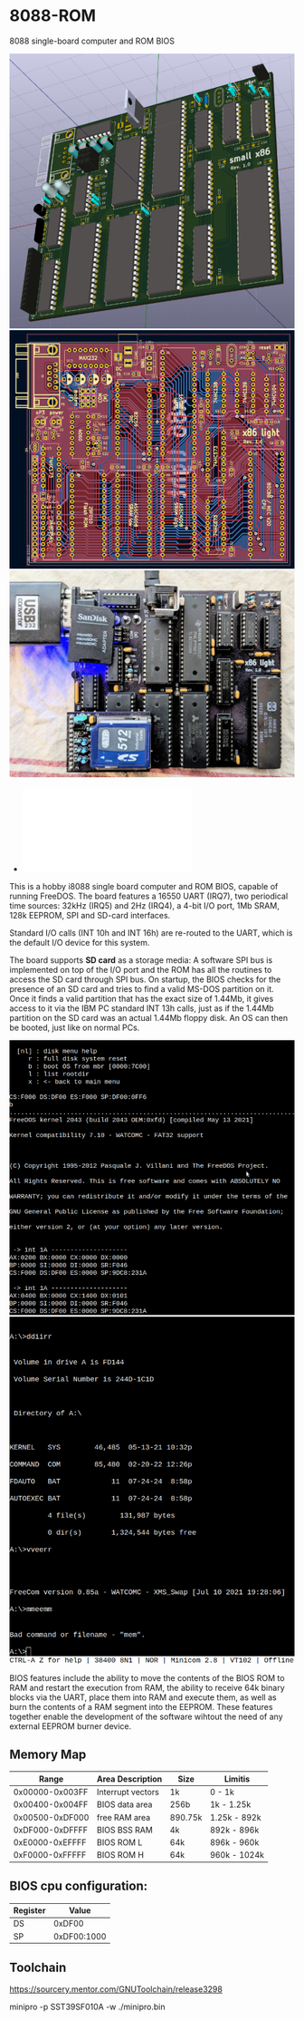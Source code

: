 # 8088-ROM
8088 single-board computer and ROM BIOS

![image small x86](pcb.png)
![pcbd](pcbd.png)
![image board3](board3.jpg)


* ![Schematics](schematics.pdf)


This is a hobby i8088 single board computer and ROM BIOS, capable of running FreeDOS.
The board features a 16550 UART (IRQ7), two periodical time sources: 32kHz (IRQ5) and 2Hz (IRQ4), a 4-bit I/O port, 1Mb SRAM, 128k EEPROM, SPI and SD-card interfaces.

Standard I/O calls (INT 10h and INT 16h) are re-routed to the UART, which is the default I/O device for this system.

The board supports **SD card** as a storage media:
A software SPI bus is implemented on top of the I/O port and the ROM has all the routines to access the SD card through SPI bus. On startup, the BIOS checks for the presence of an SD card and tries to find a valid MS-DOS partition on it. Once it finds a valid partition that has the exact size of 1.44Mb, it gives access to it via the IBM PC standard INT 13h calls, just as if the 1.44Mb partition on the SD card was an actual 1.44Mb floppy disk. An OS can then be booted, just like on normal PCs.

![fd1](fdboot1.png)  ![fddir](fddir.png)

BIOS features include the ability to move the contents of the BIOS ROM to RAM and restart the execution from RAM, the ability to receive 64k binary blocks via the UART, place them into RAM and execute them, as well as burn the contents of a RAM segment into the EEPROM. These features together enable the development of the software wihtout the need of any external EEPROM burner device.

## Memory Map

|Range             |    Area Description   |   Size    |     Limitis  |
|------------------|-----------------------|-----------|--------------|
|0x00000-0x003FF   |     Interrupt vectors |   1k      | 0 - 1k       |
|0x00400-0x004FF   |     BIOS data area    |   256b    | 1k - 1.25k   |
|0x00500-0xDF000   |     free RAM area     | 890.75k   | 1.25k - 892k |
|0xDF000-0xDFFFF   |     BIOS BSS RAM      |     4k    | 892k - 896k  |
|0xE0000-0xEFFFF   |     BIOS ROM L        |    64k    | 896k - 960k  |
|0xF0000-0xFFFFF   |     BIOS ROM H        |    64k    | 960k - 1024k |

## BIOS cpu configuration:

|Register|Value      |
|--------|-----------|
|DS      |0xDF00     |
|SP      |0xDF00:1000|

## Toolchain
https://sourcery.mentor.com/GNUToolchain/release3298

minipro -p SST39SF010A -w ./minipro.bin

